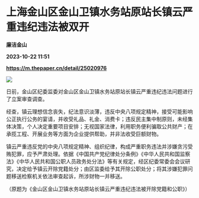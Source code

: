 # 上海金山区金山卫镇水务站原站长镇云严重违纪违法被双开
**廉洁金山**

**2023-10-22 11:51**

**https://m.thepaper.cn/detail/25020976**

![](https://imagecloud.thepaper.cn/thepaper/image/275/164/311.png)

日前，金山区纪委监委对金山区金山卫镇水务站原站长镇云严重违纪违法问题进行了立案审查调查。

经查，镇云理想信念丧失，纪法意识淡薄，违反中央八项规定精神，接受可能影响公正执行公务的宴请，并收受礼品、礼金、消费卡；违反民主集中制原则，未经集体决策，个人决定重要项目安排；无视国家法律，利用职务便利骗取公共财产；在承揽工程、开展业务等方面为企业提供帮助，并非法收受巨额财物。

镇云严重违反党的中央八项规定精神、组织纪律，构成严重职务违法并涉嫌贪污受贿犯罪，应予严肃处理。依据《中国共产党纪律处分条例》《中华人民共和国监察法》《中华人民共和国公职人员政务处分法》等有关规定，经区纪委常委会会议研究，决定给予镇云开除党籍处分；由区监委给予其开除公职处分；将其涉嫌犯罪问题移送检察机关依法审查起诉，所涉财物一并移送。

（原题为《金山区金山卫镇水务站原站长镇云严重违纪违法被开除党籍和公职》）